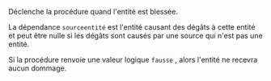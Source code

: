 Déclenche la procédure quand l'entité est blessée.

La dépendance `sourceentité` est l'entité causant des dégâts à cette entité et peut être nulle si les dégâts sont causés par une source qui n'est pas une entité.

Si la procédure renvoie une valeur logique `fausse` , alors l'entité ne recevra aucun dommage.
